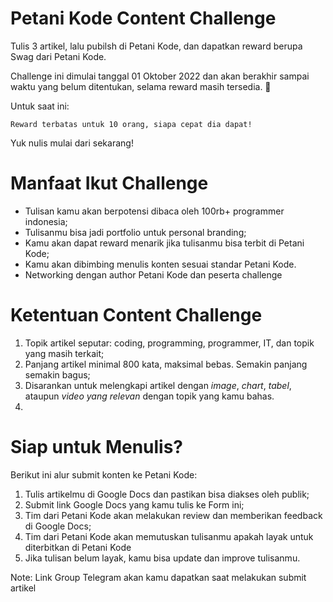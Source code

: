 # Petani Kode Content Challenge

Tulis 3 artikel, lalu pubilsh di Petani Kode, dan dapatkan reward berupa Swag dari Petani Kode.

Challenge ini dimulai tanggal 01 Oktober 2022 dan akan berakhir sampai waktu yang belum ditentukan, selama reward masih tersedia. 🤩

Untuk saat ini:

```
Reward terbatas untuk 10 orang, siapa cepat dia dapat!
```

Yuk nulis mulai dari sekarang!

# Manfaat Ikut Challenge

- Tulisan kamu akan berpotensi dibaca oleh 100rb+ programmer indonesia;
- Tulisanmu bisa jadi portfolio untuk personal branding;
- Kamu akan dapat reward menarik jika tulisanmu bisa terbit di Petani Kode;
- Kamu akan dibimbing menulis konten sesuai standar Petani Kode.
- Networking dengan author Petani Kode dan peserta challenge

# Ketentuan Content Challenge

1. Topik artikel seputar: coding, programming, programmer, IT, dan topik yang masih terkait;
2. Panjang artikel minimal 800 kata, maksimal bebas. Semakin panjang semakin bagus;
3. Disarankan untuk melengkapi artikel dengan *image*, *chart*, *tabel*, ataupun *video yang relevan* dengan topik yang kamu bahas.
4. 


# Siap untuk Menulis?

Berikut ini alur submit konten ke Petani Kode:

1. Tulis artikelmu di Google Docs dan pastikan bisa diakses oleh publik;
2. Submit link Google Docs yang kamu tulis ke Form ini;
3. Tim dari Petani Kode akan melakukan review dan memberikan feedback di Google Docs;
4. Tim dari Petani Kode akan memutuskan tulisanmu apakah layak untuk diterbitkan di Petani Kode
5. Jika tulisan belum layak, kamu bisa update dan improve tulisanmu.

Note: Link Group Telegram akan kamu dapatkan saat melakukan submit artikel